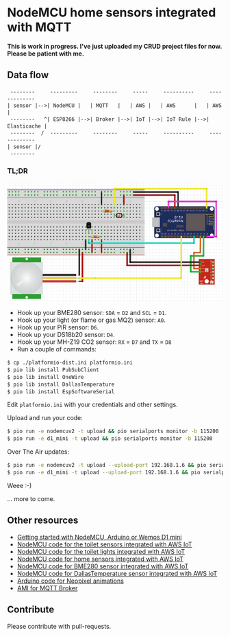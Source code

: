 # NodeMCU home sensors integrated with MQTT

__This is work in progress. I've just uploaded my CRUD project files for now. Please be patient with me.__

## Data flow
```ascii
 --------     ---------     --------     -----     ----------     -------------
| sensor |-->| NodeMCU |   | MQTT   |   | AWS |   | AWS      |   | AWS         |
 --------   ^| ESP8266 |-->| Broker |-->| IoT |-->| IoT Rule |-->| Elasticache |
 --------  /  ---------     --------     -----     ----------     -------------
| sensor |/
 --------
```

### TL;DR

![All home sensors sketch](img/fritzing-home-sensor-all-sketch-v2.jpg)

* Hook up your BME280 sensor: `SDA` = `D2` and `SCL` = `D1`.
* Hook up your light (or flame or gas MQ2) sensor: `A0`.
* Hook up your PIR sensor: `D6`.
* Hook up your DS18b20 sensor: `D4`.
* Hook up your MH-Z19 CO2 sensor: `RX` = `D7` and `TX` = `D8`
* Run a couple of commands:
```bash
$ cp ./platformio-dist.ini platformio.ini
$ pio lib install PubSubClient
$ pio lib install OneWire
$ pio lib install DallasTemperature
$ pio lib install EspSoftwareSerial
```

Edit `platformio.ini` with your credentials and other settings.

Upload and run your code:
```bash
$ pio run -e nodemcuv2 -t upload && pio serialports monitor -b 115200
$ pio run -e d1_mini -t upload && pio serialports monitor -b 115200
```

Over The Air updates:
```bash
$ pio run -e nodemcuv2 -t upload --upload-port 192.168.1.6 && pio serialports monitor -b 115200
$ pio run -e d1_mini -t upload --upload-port 192.168.1.6 && pio serialports monitor -b 115200
```

Weee :-)

... more to come.


## Other resources

* [Getting started with NodeMCU, Arduino or Wemos D1 mini](https://github.com/5orenso/arduino-getting-started)
* [NodeMCU code for the toilet sensors integrated with AWS IoT](https://github.com/5orenso/nodemcu-mqtt-toilet-project)
* [NodeMCU code for the toilet lights integrated with AWS IoT](https://github.com/5orenso/nodemcu-mqtt-toilet-project-display)
* [NodeMCU code for home sensors integrated with AWS IoT](https://github.com/5orenso/nodemcu-mqtt-home-sensors)
* [NodeMCU code for BME280 sensor integrated with AWS IoT](https://github.com/5orenso/nodemcu-mqtt-bme280)
* [NodeMCU code for DallasTemperature sensor integrated with AWS IoT](https://github.com/5orenso/nodemcu-mqtt-dallastemperature)
* [Arduino code for Neopixel animations](https://github.com/5orenso/nodemcu-neopixel-animations)
* [AMI for MQTT Broker](https://github.com/5orenso/aws-ami-creation)


## Contribute

Please contribute with pull-requests.
